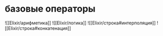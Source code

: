 # базовые операторы

![[Elixir/арифметика]]
![[Elixir/логика]]
![[Elixir/строка#интерполяция]]
![[Elixir/строка#конкатенация]]
